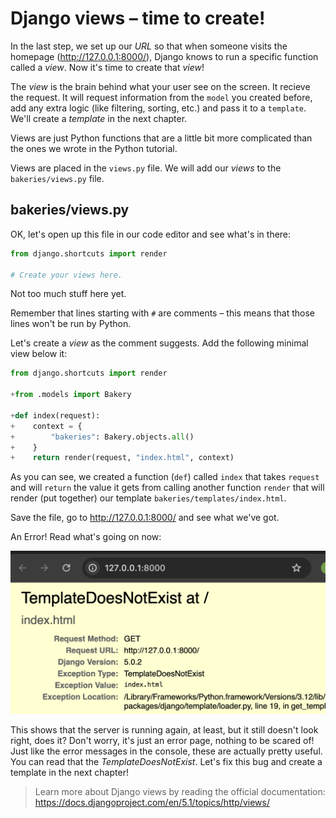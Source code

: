 # Django views – time to create!

In the last step, we set up our *URL* so that when someone visits the homepage (http://127.0.0.1:8000/), Django knows to run a specific function called a *view*. Now it's time to create that *view*!

The *view* is the brain behind what your user see on the screen. It recieve the request. It will request information from the `model` you created before, add any extra logic (like filtering, sorting, etc.) and pass it to a `template`. We'll create a *template* in the next chapter.

Views are just Python functions that are a little bit more complicated than the ones we wrote in the Python tutorial.

Views are placed in the `views.py` file. We will add our *views* to the `bakeries/views.py` file.

## bakeries/views.py

OK, let's open up this file in our code editor and see what's in there:

```python
from django.shortcuts import render

# Create your views here.
```

Not too much stuff here yet.

Remember that lines starting with `#` are comments – this means that those lines won't be run by Python.

Let's create a *view* as the comment suggests. Add the following minimal view below it:

```python
from django.shortcuts import render

+from .models import Bakery

+def index(request):
+    context = {
+        "bakeries": Bakery.objects.all()
+    }
+    return render(request, "index.html", context)

```

As you can see, we created a function (`def`) called `index` that takes `request` and will `return` the value it gets from calling another function `render` that will render (put together) our template `bakeries/templates/index.html`.

Save the file, go to http://127.0.0.1:8000/ and see what we've got.

An Error! Read what's going on now:

![Error](images/error.png)

This shows that the server is running again, at least, but it still doesn't look right, does it? Don't worry, it's just an error page, nothing to be scared of! Just like the error messages in the console, these are actually pretty useful. You can read that the *TemplateDoesNotExist*. Let's fix this bug and create a template in the next chapter!

> Learn more about Django views by reading the official documentation: https://docs.djangoproject.com/en/5.1/topics/http/views/
